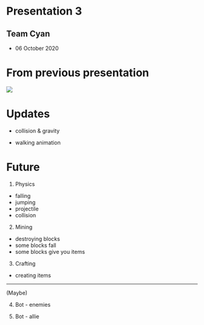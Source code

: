 # Presentation 3

## Team Cyan

- 06 October 2020

# From previous presentation

 ![ ](../week3-presentation/gifs/InitialGameRecording.gif)


# Updates

- collision & gravity



- walking animation



# Future

1) Physics 

- falling 
- jumping 
- projectile
- collision 

2) Mining

- destroying blocks
- some blocks fall 
- some blocks give you items

3) Crafting

- creating items

---

(Maybe)

4) Bot - enemies

5) Bot - allie